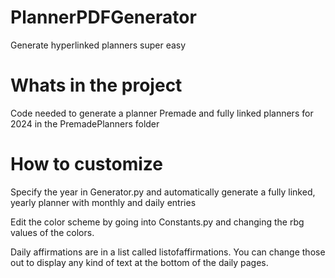 # PlannerPDFGenerator
Generate hyperlinked planners super easy

# Whats in the project
Code needed to generate a planner
Premade and fully linked planners for 2024 in the PremadePlanners folder

# How to customize

Specify the year in Generator.py and automatically generate a fully linked, yearly planner with monthly and daily entries

Edit the color scheme by going into Constants.py and changing the rbg values of the colors. 

Daily affirmations are in a list called listofaffirmations. You can change those out to display any kind of text at the bottom of the daily pages.
